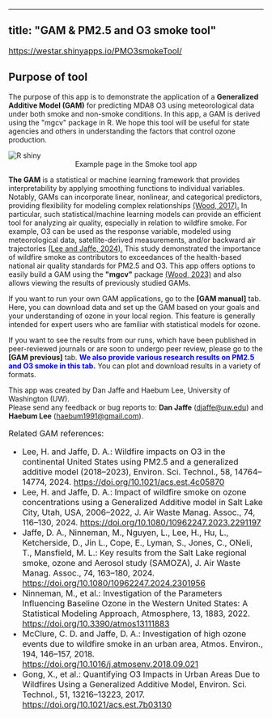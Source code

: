 
---
title: "GAM & PM2.5 and O3 smoke tool"
---
<div style="text-align: left;">
  <a href="https://westar.shinyapps.io/PMO3smokeTool/" target="_blank" style="font-size: 16px;">
    https://westar.shinyapps.io/PMO3smokeTool/
  </a>
</div>

<h2 style="font-weight: bold;">Purpose of tool</h2>

<p>The purpose of this app is to demonstrate the application of a
<b>Generalized Additive Model (GAM)</b> for predicting MDA8 O3 using meteorological data under both smoke and non-smoke conditions.
In this app, a GAM is derived using the "mgcv" package in R. We hope this tool will be useful for state agencies and others 
in understanding the factors that control ozone production.</p>

<img src="/images/rsGAM_page_sample.png" alt="R shiny">

<div style="text-align: center;">
  Example page in the Smoke tool app
</div>

<p><b>The GAM</b> is a statistical or machine learning framework that provides interpretability 
by applying smoothing functions to individual variables. Notably, GAMs can incorporate linear,
nonlinear, and categorical predictors, providing flexibility for modeling complex relationships 
<a href="https://doi.org/10.1201/9781315370279" target="_blank">(Wood, 2017).</a>
In particular, such statistical/machine learning models can provide an efficient tool 
for analyzing air quality, especially in relation to wildfire smoke.
For example, O3 can be used as the response variable, modeled using meteorological data, satellite-derived measurements, and/or backward air trajectories 
<a href="https://doi.org/10.1021/acs.est.4c05870" target="_blank">(Lee and Jaffe, 2024).</a>
This study demonstrated the importance of wildfire smoke as contributors to exceedances of the health-based national air quality standards for PM2.5 and O3.
This app offers options to easily build a GAM using the <b>"mgcv"</b> package 
<a href="https://CRAN.R-project.org/package=mgcv" target="_blank">(Wood, 2023)</a>
and also allows viewing the results of previously studied GAMs.</p>

<p>If you want to run your own GAM applications, go to the <b>[GAM manual]</b> tab.
Here, you can download data and set up the GAM based on your goals and your understanding of ozone in your local region.
This feature is generally intended for expert users who are familiar with statistical models for ozone.</p>
<p>If you want to see the results from our runs, 
which have been published in peer-reviewed journals or are soon to undergo peer review, 
please go to the <b>[GAM previous]</b> tab.
<b style="color: blue;">We also provide various research results on PM2.5 and O3 smoke in this tab.</b>
You can plot and download results in a variety of formats.</p>

<p>This app was created by Dan Jaffe and Haebum Lee, University of Washington (UW).<br>
Please send any feedback or bug reports to: <b>Dan Jaffe</b> 
(<a href="mailto:djaffe@uw.edu">djaffe@uw.edu</a>) and 
<b>Haebum Lee</b> (<a href="mailto:haebum1991@gmail.com">haebum1991@gmail.com</a>).</p>

<p style="font-size: 16px;">Related GAM references:</p>
<ul style="font-size: 16px;">
  <li>Lee, H. and Jaffe, D. A.: Wildfire impacts on O3 in the continental United States using PM2.5 and a generalized additive model (2018–2023), Environ. Sci. Technol., 58, 14764–14774, 2024.
  <a href="https://doi.org/10.1021/acs.est.4c05870" target="_blank">https://doi.org/10.1021/acs.est.4c05870</a></li>
  <li>Lee, H. and Jaffe, D. A.: Impact of wildfire smoke on ozone concentrations using a Generalized Additive model in Salt Lake City, Utah, USA, 2006–2022, J. Air Waste Manag. Assoc., 74, 116–130, 2024.
  <a href="https://doi.org/10.1080/10962247.2023.2291197" target="_blank">https://doi.org/10.1080/10962247.2023.2291197</a></li>
  <li>Jaffe, D. A.,  Ninneman, M., Nguyen, L., Lee, H., Hu, L., Ketcherside, D., Jin L., Cope, E., Lyman, S., Jones, C., ONeli, T., Mansfield, M. L.: Key results from the Salt Lake regional smoke, ozone and Aerosol study (SAMOZA), J. Air Waste Manag. Assoc., 74, 163–180, 2024.
  <a href="https://doi.org/10.1080/10962247.2024.2301956" target="_blank">https://doi.org/10.1080/10962247.2024.2301956</a></li>
  <li>Ninneman, M., et al.: Investigation of the Parameters Influencing Baseline Ozone in the Western United States: A Statistical Modeling Approach, Atmosphere, 13, 1883, 2022.
  <a href="https://doi.org/10.3390/atmos13111883" target="_blank">https://doi.org/10.3390/atmos13111883</a></li>
  <li>McClure, C. D. and Jaffe, D. A.: Investigation of high ozone events due to wildfire smoke in an urban area, Atmos. Environ., 194, 146–157, 2018.
  <a href="https://doi.org/10.1016/j.atmosenv.2018.09.021" target="_blank">https://doi.org/10.1016/j.atmosenv.2018.09.021</a></li>
  <li>Gong, X., et al.: Quantifying O3 Impacts in Urban Areas Due to Wildfires Using a Generalized Additive Model, Environ. Sci. Technol., 51, 13216–13223, 2017.
  <a href="https://doi.org/10.1021/acs.est.7b03130" target="_blank">https://doi.org/10.1021/acs.est.7b03130</a></li>
</ul>

